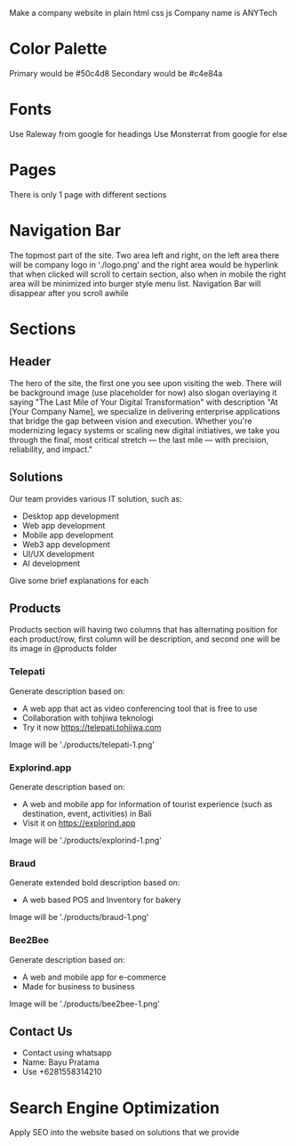 Make a company website in plain html css js
Company name is ANYTech

# Color Palette
Primary would be #50c4d8
Secondary would be #c4e84a

# Fonts
Use Raleway from google for headings
Use Monsterrat from google for else

# Pages
There is only 1 page with different sections

# Navigation Bar
The topmost part of the site. 
Two area left and right, on the left area there will be company logo in './logo.png' and the right area would be hyperlink that when clicked will scroll to certain section, also when in mobile the right area will be minimized into burger style menu list.
Navigation Bar will disappear after you scroll awhile

# Sections

## Header
The hero of the site, the first one you see upon visiting the web. There will be background image (use placeholder for now) also slogan overlaying it saying "The Last Mile of Your Digital Transformation" with description "At [Your Company Name], we specialize in delivering enterprise applications that bridge the gap between vision and execution. Whether you're modernizing legacy systems or scaling new digital initiatives, we take you through the final, most critical stretch — the last mile — with precision, reliability, and impact."

## Solutions
Our team provides various IT solution, such as: 
- Desktop app development
- Web app development
- Mobile app development
- Web3 app development
- UI/UX development
- AI development

Give some brief explanations for each

## Products
Products section will having two columns that has alternating position for each product/row, first column will be description, and second one will be its image in @products folder

### Telepati
Generate description based on:
- A web app that act as video conferencing tool that is free to use
- Collaboration with tohjiwa teknologi
- Try it now https://telepati.tohjiwa.com

Image will be './products/telepati-1.png'

### Explorind.app
Generate description based on:
- A web and mobile app for information of tourist experience (such as destination, event, activities) in Bali
- Visit it on https://explorind.app

Image will be './products/explorind-1.png'

### Braud
Generate extended bold description based on:
- A web based POS and Inventory for bakery

Image will be './products/braud-1.png'

### Bee2Bee
Generate description based on:
- A web and mobile app for e-commerce
- Made for business to business

Image will be './products/bee2bee-1.png'

## Contact Us
- Contact using whatsapp
- Name: Bayu Pratama
- Use +6281558314210

# Search Engine Optimization
Apply SEO into the website based on solutions that we provide